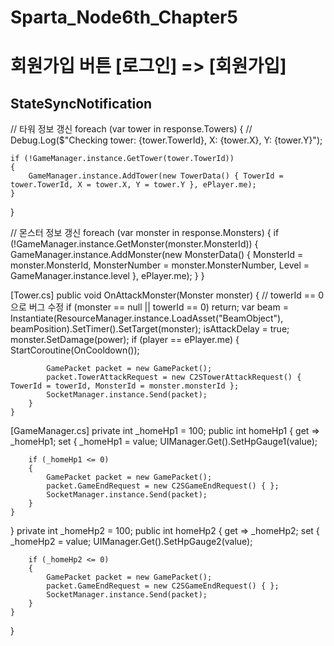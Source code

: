 # Sparta_Node6th_Chapter5

# 회원가입 버튼 [로그인] => [회원가입]

## StateSyncNotification

// 타워 정보 갱신
foreach (var tower in response.Towers)
{
    // Debug.Log($"Checking tower: {tower.TowerId}, X: {tower.X}, Y: {tower.Y}");

    if (!GameManager.instance.GetTower(tower.TowerId))
    {
        GameManager.instance.AddTower(new TowerData() { TowerId = tower.TowerId, X = tower.X, Y = tower.Y }, ePlayer.me);
    }
}

// 몬스터 정보 갱신
foreach (var monster in response.Monsters)
{
    if (!GameManager.instance.GetMonster(monster.MonsterId))
    {
        GameManager.instance.AddMonster(new MonsterData() { MonsterId = monster.MonsterId, MonsterNumber = monster.MonsterNumber, Level = GameManager.instance.level }, ePlayer.me);
    }
}

[Tower.cs]
public void OnAttackMonster(Monster monster)
    {
        // towerId == 0 으로 버그 수정
        if (monster == null || towerId == 0) return;
        var beam = Instantiate(ResourceManager.instance.LoadAsset<BeamObject>("BeamObject"), beamPosition).SetTimer().SetTarget(monster);
        isAttackDelay = true;
        monster.SetDamage(power);
        if (player == ePlayer.me)
        {
            StartCoroutine(OnCooldown());

            GamePacket packet = new GamePacket();
            packet.TowerAttackRequest = new C2STowerAttackRequest() { TowerId = towerId, MonsterId = monster.monsterId };
            SocketManager.instance.Send(packet);
        }
    }

[GameManager.cs]
private int _homeHp1 = 100;
public int homeHp1
{
    get => _homeHp1;
    set
    {
        _homeHp1 = value;
        UIManager.Get<UIGame>().SetHpGauge1(value);

        if (_homeHp1 <= 0)
        {
            GamePacket packet = new GamePacket();
            packet.GameEndRequest = new C2SGameEndRequest() { };
            SocketManager.instance.Send(packet);
        }
    }
}
private int _homeHp2 = 100;
public int homeHp2
{
    get => _homeHp2;
    set
    {
        _homeHp2 = value;
        UIManager.Get<UIGame>().SetHpGauge2(value);

        if (_homeHp2 <= 0)
        {
            GamePacket packet = new GamePacket();
            packet.GameEndRequest = new C2SGameEndRequest() { };
            SocketManager.instance.Send(packet);
        }
    }
}
